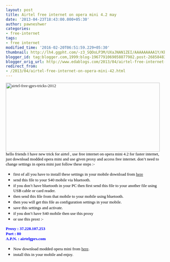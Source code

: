 ```yaml
---
layout: post
title: Airtel free internet on opera mini 4.2 may
date: '2013-04-23T18:43:00.000+05:30'
author: pawneshwer
categories:
- free-internet
tags:
- free internet
modified_time: '2016-02-20T06:51:59.229+05:30'
thumbnail: http://lh4.ggpht.com/-z3_SQOoLP3M/UXaJNAN1ZEI/AAAAAAAAA1Y/KbmS9XEtMF0/s72-c/airtel-free-gprs-tricks-2012_thumb%25255B1%25255D.jpg?imgmax=800
blogger_id: tag:blogger.com,1999:blog-1967791069058877982.post-268584832560415099
blogger_orig_url: http://www.edablogs.com/2013/04/airtel-free-internet-on-opera-mini-42.html
redirect_from:
- /2013/04/airtel-free-internet-on-opera-mini-42.html
---
```


<div dir="ltr" style="text-align: left;" trbidi="on"><span style="color: black; font-family: Verdana; font-size: small;"><a href="http://lh6.ggpht.com/-dthiKt_GH3A/UXaJLzFMhOI/AAAAAAAAA1Q/6qaBZ6eGwJI/s1600-h/airtel-free-gprs-tricks-2012%25255B4%25255D.jpg"><img alt="airtel-free-gprs-tricks-2012" border="0" src="http://lh4.ggpht.com/-z3_SQOoLP3M/UXaJNAN1ZEI/AAAAAAAAA1Y/KbmS9XEtMF0/airtel-free-gprs-tricks-2012_thumb%25255B1%25255D.jpg?imgmax=800" height="218" style="background-image: none; border-bottom: 0px; border-left: 0px; border-right: 0px; border-top: 0px; display: inline; padding-left: 0px; padding-right: 0px; padding-top: 0px;" title="airtel-free-gprs-tricks-2012" width="488" /></a></span><br /><span style="color: black; font-family: Verdana; font-size: small;">hello friends I have new trick for airtel , use free internet on opera mini 4.2 for faster internet, just download modded opera mini and use given proxy and access free internet. don’t need to change settings in opera mini just follow these steps :-</span><br /><ul><li><span style="color: black; font-family: Verdana; font-size: small;">first of all you have to install these settings in your mobile download from <a class="raju" href="http://adf.ly/Na6KE" target="_blank">here</a></span> </li><script type="text/javascript">ch_client = "pawneshwer"; ch_width = 728; ch_height = 90; ch_type = "mpu"; ch_sid = "Chitika Default"; ch_color_site_link = "FFFFFF"; ch_color_title = "FFFFFF"; ch_color_border = "FFFFFF"; ch_color_text = "FFFFFF"; ch_color_bg = "FFFFFF"; </script> <script src="http://scripts.chitika.net/eminimalls/amm.js" type="text/javascript"></script><li><span style="color: black; font-family: Verdana; font-size: small;">send this file to your S40 mobile via bluetooth.</span> </li><li><span style="color: black; font-family: Verdana; font-size: small;">if you don’t have bluetooth in your PC then first send this file to your another file using USB cable or card reader.</span> </li><li><span style="color: black; font-family: Verdana; font-size: small;">then send this file from that mobile to your mobile using bluetooth.</span> </li><li><span style="color: black; font-family: Verdana; font-size: small;">then you will get this file as configuration settings in your mobile.</span> </li><li><span style="color: black; font-family: Verdana; font-size: small;">save this settings and activate.</span> </li><li><span style="color: black; font-family: Verdana; font-size: small;">if you don’t have S40 mobile then use this proxy</span> </li><li><span style="color: black; font-family: Verdana; font-size: small;">or use this proxt :-</span> </li></ul><span style="color: blue; font-family: Verdana; font-size: small;"><b>Proxy : 37.228.107.253</b></span><br /><span style="color: blue; font-family: Verdana; font-size: small;"><b>Port : 80</b></span><br /><span style="color: blue; font-family: Verdana; font-size: small;"><b>A.P.N. : airtelgprs.com</b></span><br /><ul><li><span style="color: black; font-family: Verdana; font-size: small;">Now download modded opera mini from <a class="raju" href="http://adf.ly/Na6KE" target="_blank">here</a>.</span> </li><script type="text/javascript">ch_client = "pawneshwer"; ch_width = 728; ch_height = 90; ch_type = "mpu"; ch_sid = "Chitika Default"; ch_color_site_link = "FFFFFF"; ch_color_title = "FFFFFF"; ch_color_border = "FFFFFF"; ch_color_text = "FFFFFF"; ch_color_bg = "FFFFFF"; </script><script src="http://scripts.chitika.net/eminimalls/amm.js" type="text/javascript"></script><li><span style="color: black; font-family: Verdana; font-size: small;">install this in your mobile and enjoy.</span> </li></ul></div>